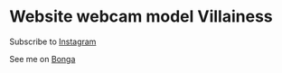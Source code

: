 # Website webcam model Villainess

Subscribe to [Instagram](https://www.instagram.com/villainess24/)

See me on [Bonga](https://rt.bongacams11.com/-Villainess-/)
